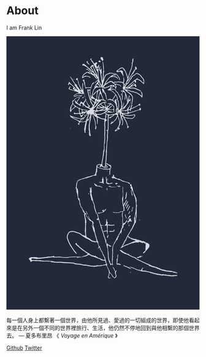 # About

I am Frank Lin

![A-42](A-42.svg)	

每一個人身上都繫著一個世界，由他所見過、愛過的一切組成的世界，即使他看起來是在另外一個不同的世界裡旅行、生活，他仍然不停地回到與他相繫的那個世界去。 — 夏多布里昂 《 *Voyage en Amérique* 》

[Github](https://github.com/eee4017) [Twitter](https://twitter.com/eee4017)






